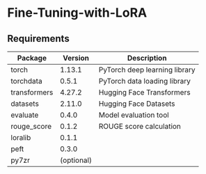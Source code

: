 # Fine-Tuning-with-LoRA
## Requirements
| Package          | Version    | Description                |
|------------------|------------|----------------------------|
| torch            | 1.13.1     | PyTorch deep learning library|
| torchdata        | 0.5.1      | PyTorch data loading library|
| transformers     | 4.27.2     | Hugging Face Transformers   |
| datasets         | 2.11.0     | Hugging Face Datasets      |
| evaluate         | 0.4.0      | Model evaluation tool      |
| rouge_score      | 0.1.2      | ROUGE score calculation    |
| loralib          | 0.1.1      ||    
| peft             | 0.3.0      ||
| py7zr            | (optional) ||
